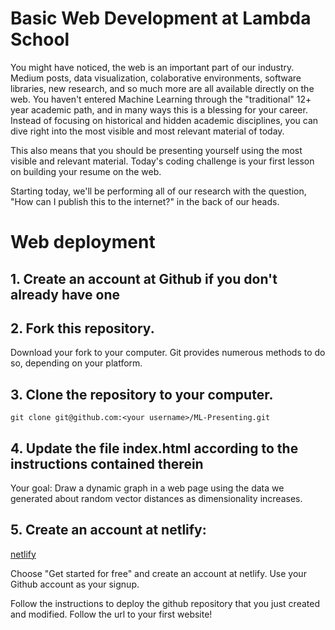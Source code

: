 # Basic Web Development at Lambda School

You might have noticed, the web is an important part of our industry. Medium posts, data visualization, colaborative environments, software libraries, new research, and so much more are all available directly on the web. You haven't entered Machine Learning through the "traditional" 12+ year academic path, and in many ways this is a blessing for your career. Instead of focusing on historical and hidden academic disciplines, you can dive right into the most visible and most relevant material of today.

This also means that you should be presenting yourself using the most visible and relevant material. Today's coding challenge is your first lesson on building your resume on the web.

Starting today, we'll be performing all of our research with the question, "How can I publish this to the internet?" in the back of our heads.

# Web deployment

## 1. Create an account at Github if you don't already have one

## 2. Fork this repository.

Download your fork to your computer. Git provides numerous methods to do so, depending on your platform.

## 3. Clone the repository to your computer.

`git clone git@github.com:<your username>/ML-Presenting.git`

## 4. Update the file index.html according to the instructions contained therein

Your goal: Draw a dynamic graph in a web page using the data we generated about random vector distances as dimensionality increases.

## 5. Create an account at netlify:

[netlify](https://www.netlify.com/)

Choose "Get started for free" and create an account at netlify. Use your Github account as your signup.

Follow the instructions to deploy the github repository that you just created and modified. Follow the url to your first website!



